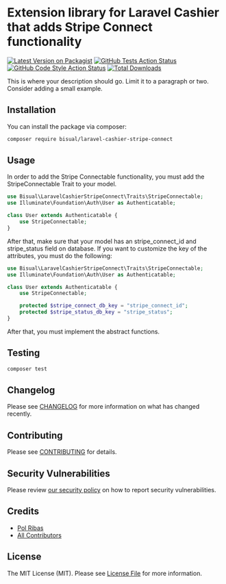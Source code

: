 # Extension library for Laravel Cashier that adds Stripe Connect functionality

[![Latest Version on Packagist](https://img.shields.io/packagist/v/bisual/laravel-cashier-stripe-connect.svg?style=flat-square)](https://packagist.org/packages/bisual/laravel-cashier-stripe-connect)
[![GitHub Tests Action Status](https://img.shields.io/github/actions/workflow/status/bisual/laravel-cashier-stripe-connect/run-tests.yml?branch=main&label=tests&style=flat-square)](https://github.com/bisual/laravel-cashier-stripe-connect/actions?query=workflow%3Arun-tests+branch%3Amain)
[![GitHub Code Style Action Status](https://img.shields.io/github/actions/workflow/status/bisual/laravel-cashier-stripe-connect/fix-php-code-style-issues.yml?branch=main&label=code%20style&style=flat-square)](https://github.com/bisual/laravel-cashier-stripe-connect/actions?query=workflow%3A"Fix+PHP+code+style+issues"+branch%3Amain)
[![Total Downloads](https://img.shields.io/packagist/dt/bisual/laravel-cashier-stripe-connect.svg?style=flat-square)](https://packagist.org/packages/bisual/laravel-cashier-stripe-connect)

This is where your description should go. Limit it to a paragraph or two. Consider adding a small example.

## Installation

You can install the package via composer:

```bash
composer require bisual/laravel-cashier-stripe-connect
```

## Usage

In order to add the Stripe Connectable functionality, you must add the StripeConnectable Trait to your model.

```php
use Bisual\LaravelCashierStripeConnect\Traits\StripeConnectable;
use Illuminate\Foundation\Auth\User as Authenticatable;

class User extends Authenticatable {
    use StripeConnectable;
}
```

After that, make sure that your model has an stripe_connect_id and stripe_status field on database. If you want to customize the key of the attributes, you must do the following:

```php
use Bisual\LaravelCashierStripeConnect\Traits\StripeConnectable;
use Illuminate\Foundation\Auth\User as Authenticatable;

class User extends Authenticatable {
    use StripeConnectable;

    protected $stripe_connect_db_key = "stripe_connect_id";
    protected $stripe_status_db_key = "stripe_status";
}
```

After that, you must implement the abstract functions.

## Testing

```bash
composer test
```

## Changelog

Please see [CHANGELOG](CHANGELOG.md) for more information on what has changed recently.

## Contributing

Please see [CONTRIBUTING](CONTRIBUTING.md) for details.

## Security Vulnerabilities

Please review [our security policy](../../security/policy) on how to report security vulnerabilities.

## Credits

- [Pol Ribas](https://github.com/polribas14)
- [All Contributors](../../contributors)

## License

The MIT License (MIT). Please see [License File](LICENSE.md) for more information.
